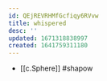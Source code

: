 ```yaml
---
id: QEjREVRHMfGcfiqy6RVvw
title: whispered
desc: ''
updated: 1671318838997
created: 1641759311180
---
```




- [[c.Sphere]] #shapow
